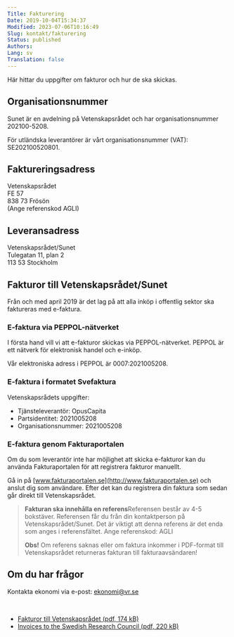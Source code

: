 ```yaml
---
Title: Fakturering
Date: 2019-10-04T15:34:37
Modified: 2023-07-06T10:16:49
Slug: kontakt/fakturering
Status: published
Authors: 
Lang: sv
Translation: false
---
```


Här hittar du uppgifter om fakturor och hur de ska skickas.

Organisationsnummer
-------------------

Sunet är en avdelning på Vetenskapsrådet och har organisationsnummer 202100-5208.

För utländska leverantörer är vårt organisationsnummer (VAT): SE202100520801.

Faktureringsadress
------------------

Vetenskapsrådet  
FE 57  
838 73 Frösön  
(Ange referenskod AGLI)

Leveransadress
--------------

Vetenskapsrådet/Sunet  
Tulegatan 11, plan 2  
113 53 Stockholm

Fakturor till Vetenskapsrådet/Sunet
-----------------------------------

Från och med april 2019 är det lag på att alla inköp i offentlig sektor ska faktureras med e-faktura.

### E-faktura via PEPPOL-nätverket

I första hand vill vi att e-fakturor skickas via PEPPOL-nätverket. PEPPOL är ett nätverk för elektronisk handel och e-inköp.

Vår elektroniska adress i PEPPOL är 0007:2021005208.

### E-faktura i formatet Svefaktura

Vetenskapsrådets uppgifter:

* Tjänsteleverantör: OpusCapita
* Partsidentitet: 2021005208
* Organisationsnummer: 2021005208

### E-faktura genom Fakturaportalen

Om du som leverantör inte har möjlighet att skicka e-fakturor kan du använda Fakturaportalen för att registrera fakturor manuellt.

Gå in på [www.fakturaportalen.se](http://www.fakturaportalen.se) och anslut dig som användare. Efter det kan du registrera din faktura som sedan går direkt till Vetenskapsrådet.

> **Fakturan ska innehålla en referens**Referensen består av 4-5 bokstäver. Referensen får du från din kontaktperson på Vetenskapsrådet/Sunet. Det är viktigt att denna referens är det enda som anges i referensfältet. Ange referenskod: AGLI
> 
> 
> **Obs!** Om referens saknas eller om faktura inkommer i PDF-format till Vetenskapsrådet returneras fakturan till fakturaavsändaren!
> 
> 

Om du har frågor
----------------

Kontakta ekonomi via e-post: [ekonomi@vr.se](mailto:ekonomi@vr.se)

 

* [Fakturor till Vetenskapsrådet (pdf, 174 kB)](/wp-content/uploads/2023/06/Fakturor-till-Vetenskapsrådet.pdf)
* [Invoices to the Swedish Research Council (pdf, 220 kB)](/wp-content/uploads/2023/06/Invoices-to-the-Swedish-Research-Council.pdf)

